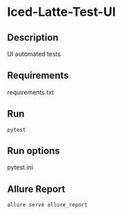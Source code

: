 # Iced-Latte-Test-UI

## Description

UI automated tests

## Requirements

requirements.txt

## Run

`pytest`

## Run options

pytest.ini

## Allure Report

`allure serve allure_report`